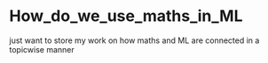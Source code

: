 # How_do_we_use_maths_in_ML

just want to store my work on how maths and ML are connected in a topicwise manner
